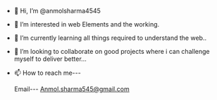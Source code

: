 - 👋 Hi, I’m @anmolsharma4545
- 👀 I’m interested in web Elements and the working.
- 🌱 I’m currently learning all things required to understand the web..
- 💞️ I’m looking to collaborate on good projects where i can challenge myself to deliver better...
- 📫 How to reach me---

  Email--- Anmol.sharma545@gmail.com
  

<!---
anmolsharma4545/anmolsharma4545 is a ✨ special ✨ repository because its `README.md` (this file) appears on your GitHub profile.
You can click the Preview link to take a look at your changes.
--->
